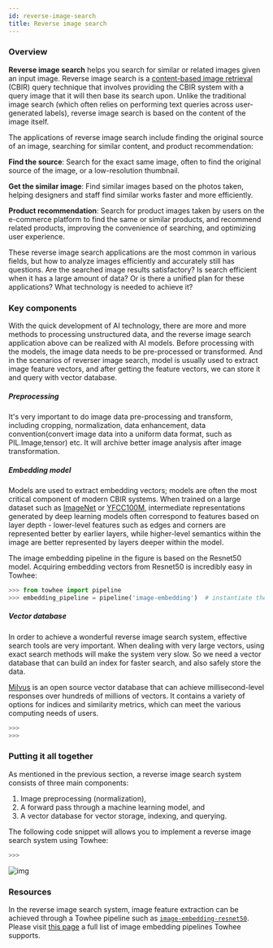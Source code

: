 ```yaml
---
id: reverse-image-search
title: Reverse image search
---
```


### Overview

**Reverse image search** helps you search for similar or related images given an input image. Reverse image search is a [content-based image retrieval](https://en.wikipedia.org/wiki/Content-based_image_retrieval) (CBIR) query technique that involves providing the CBIR system with a query image that it will then base its search upon. Unlike the traditional image search (which often relies on performing text queries across user-generated labels), reverse image search is based on the content of the image itself.

The applications of reverse image search include finding the original source of an image, searching for similar content, and product recommendation:

**Find the source**: Search for the exact same image, often to find the original source of the image, or a low-resolution thumbnail.

**Get the similar image**: Find similar images based on the photos taken, helping designers and staff find similar works faster and more efficiently.

**Product recommendation**: Search for product images taken by users on the e-commerce platform to find the same or similar products, and recommend related products, improving the convenience of searching, and optimizing user experience.

These reverse image search applications are the most common in various fields, but how to analyze images efficiently and accurately still has questions. Are the searched image results satisfactory? Is search efficient when it has a large amount of data? Or is there a unified plan for these applications? What technology is needed to achieve it?

### Key components

With the quick development of AI technology, there are more and more methods to processing unstructured data, and the reverse image search application above can be realized with AI models. Before processing with the models, the image data needs to be pre-processed or transformed. And in the scenarios of reverser image search, model is usually used to extract image feature vectors, and after getting the feature vectors, we can store it and query with vector database.

##### Preprocessing

It's very important to do image data pre-processing and transform, including cropping, normalization, data enhancement, data convention(convert image data into a uniform data format, such as PIL.Image,tensor) etc. It will archive better image analysis after image transformation.

##### Embedding model

Models are used to extract embedding vectors; models are often the most critical component of modern CBIR systems. When trained on a large dataset such as [ImageNet](https://www.image-net.org/) or [YFCC100M](http://projects.dfki.uni-kl.de/yfcc100m/), intermediate representations generated by deep learning models often correspond to features based on layer depth - lower-level features such as edges and corners are represented better by earlier layers, while higher-level semantics within the image are better represented by layers deeper within the model.

The image embedding pipeline in the figure is based on the Resnet50 model. Acquiring embedding vectors from Resnet50 is incredibly easy in Towhee:

```python
>>> from towhee import pipeline
>>> embedding_pipeline = pipeline('image-embedding')  # instantiate the pipeline
```

##### Vector database

In order to achieve a wonderful reverse image search system, effective search tools are very important. When dealing with very large vectors, using exact search methods will make the system very slow. So we need a vector database that can build an index for faster search, and also safely store the data.

[Milvus](http://milvus.io) is an open source vector database that can achieve millisecond-level responses over hundreds of millions of vectors. It contains a variety of options for indices and similarity metrics, which can meet the various computing needs of users.

```python
>>>
>>>
```

### Putting it all together

As mentioned in the previous section, a reverse image search system consists of three main components:

1. Image preprocessing (normalization),
2. A forward pass through a machine learning model, and
3. A vector database for vector storage, indexing, and querying.

The following code snippet will allows you to implement a reverse image search system using Towhee:

```python
>>>
```

![img](reverse_image_search.png)

### Resources

In the reverse image search system, image feature extraction can be achieved through a Towhee pipeline such as [`image-embedding-resnet50`](https://hub.towhee.io/towhee/image-embedding-resnet50). Please visit [this page](pipelines/image-embedding) a full list of image embedding pipelines Towhee supports.
